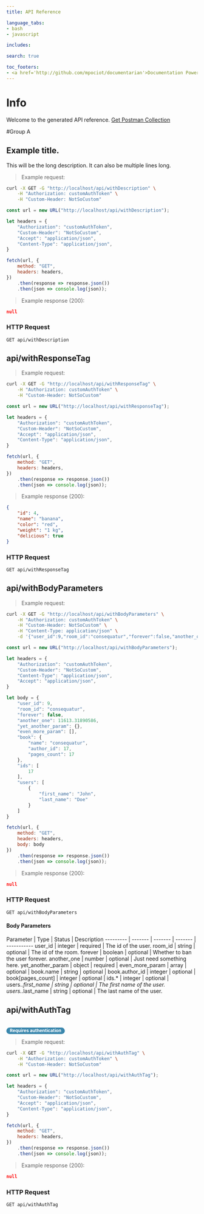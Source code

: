 ```yaml
---
title: API Reference

language_tabs:
- bash
- javascript

includes:

search: true

toc_footers:
- <a href='http://github.com/mpociot/documentarian'>Documentation Powered by Documentarian</a>
---
```

<!-- START_INFO -->
# Info

Welcome to the generated API reference.
[Get Postman Collection](http://localhost/docs/collection.json)

<!-- END_INFO -->

#Group A
<!-- START_264ee15c728df32e7ca6eedce5e42dcb -->
## Example title.

This will be the long description.
It can also be multiple lines long.

> Example request:

```bash
curl -X GET -G "http://localhost/api/withDescription" \
    -H "Authorization: customAuthToken" \
    -H "Custom-Header: NotSoCustom"
```

```javascript
const url = new URL("http://localhost/api/withDescription");

let headers = {
    "Authorization": "customAuthToken",
    "Custom-Header": "NotSoCustom",
    "Accept": "application/json",
    "Content-Type": "application/json",
}

fetch(url, {
    method: "GET",
    headers: headers,
})
    .then(response => response.json())
    .then(json => console.log(json));
```


> Example response (200):

```json
null
```

### HTTP Request
`GET api/withDescription`


<!-- END_264ee15c728df32e7ca6eedce5e42dcb -->

<!-- START_9cedd363be06f5512f9e844b100fcc9d -->
## api/withResponseTag
> Example request:

```bash
curl -X GET -G "http://localhost/api/withResponseTag" \
    -H "Authorization: customAuthToken" \
    -H "Custom-Header: NotSoCustom"
```

```javascript
const url = new URL("http://localhost/api/withResponseTag");

let headers = {
    "Authorization": "customAuthToken",
    "Custom-Header": "NotSoCustom",
    "Accept": "application/json",
    "Content-Type": "application/json",
}

fetch(url, {
    method: "GET",
    headers: headers,
})
    .then(response => response.json())
    .then(json => console.log(json));
```


> Example response (200):

```json
{
    "id": 4,
    "name": "banana",
    "color": "red",
    "weight": "1 kg",
    "delicious": true
}
```

### HTTP Request
`GET api/withResponseTag`


<!-- END_9cedd363be06f5512f9e844b100fcc9d -->

<!-- START_a25cb3b490fa579d7d77b386bbb7ec03 -->
## api/withBodyParameters
> Example request:

```bash
curl -X GET -G "http://localhost/api/withBodyParameters" \
    -H "Authorization: customAuthToken" \
    -H "Custom-Header: NotSoCustom" \
    -H "Content-Type: application/json" \
    -d '{"user_id":9,"room_id":"consequatur","forever":false,"another_one":11613.31890586,"yet_another_param":{},"even_more_param":[],"book":{"name":"consequatur","author_id":17,"pages_count":17},"ids":[17],"users":[{"first_name":"John","last_name":"Doe"}]}'

```

```javascript
const url = new URL("http://localhost/api/withBodyParameters");

let headers = {
    "Authorization": "customAuthToken",
    "Custom-Header": "NotSoCustom",
    "Content-Type": "application/json",
    "Accept": "application/json",
}

let body = {
    "user_id": 9,
    "room_id": "consequatur",
    "forever": false,
    "another_one": 11613.31890586,
    "yet_another_param": {},
    "even_more_param": [],
    "book": {
        "name": "consequatur",
        "author_id": 17,
        "pages_count": 17
    },
    "ids": [
        17
    ],
    "users": [
        {
            "first_name": "John",
            "last_name": "Doe"
        }
    ]
}

fetch(url, {
    method: "GET",
    headers: headers,
    body: body
})
    .then(response => response.json())
    .then(json => console.log(json));
```


> Example response (200):

```json
null
```

### HTTP Request
`GET api/withBodyParameters`

#### Body Parameters

Parameter | Type | Status | Description
--------- | ------- | ------- | ------- | -----------
    user_id | integer |  required  | The id of the user.
    room_id | string |  optional  | The id of the room.
    forever | boolean |  optional  | Whether to ban the user forever.
    another_one | number |  optional  | Just need something here.
    yet_another_param | object |  required  | 
    even_more_param | array |  optional  | 
    book.name | string |  optional  | 
    book.author_id | integer |  optional  | 
    book[pages_count] | integer |  optional  | 
    ids.* | integer |  optional  | 
    users.*.first_name | string |  optional  | The first name of the user.
    users.*.last_name | string |  optional  | The last name of the user.

<!-- END_a25cb3b490fa579d7d77b386bbb7ec03 -->

<!-- START_5c08cc4d72b6e5830f6814c64086e197 -->
## api/withAuthTag
<br><small style="padding: 1px 9px 2px;font-weight: bold;white-space: nowrap;color: #ffffff;-webkit-border-radius: 9px;-moz-border-radius: 9px;border-radius: 9px;background-color: #3a87ad;">Requires authentication</small>
> Example request:

```bash
curl -X GET -G "http://localhost/api/withAuthTag" \
    -H "Authorization: customAuthToken" \
    -H "Custom-Header: NotSoCustom"
```

```javascript
const url = new URL("http://localhost/api/withAuthTag");

let headers = {
    "Authorization": "customAuthToken",
    "Custom-Header": "NotSoCustom",
    "Accept": "application/json",
    "Content-Type": "application/json",
}

fetch(url, {
    method: "GET",
    headers: headers,
})
    .then(response => response.json())
    .then(json => console.log(json));
```


> Example response (200):

```json
null
```

### HTTP Request
`GET api/withAuthTag`


<!-- END_5c08cc4d72b6e5830f6814c64086e197 -->


